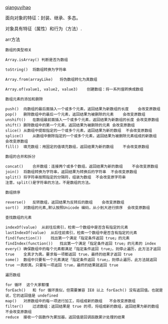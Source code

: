 [qianguyihao](https://github.com/qianguyihao/Web/blob/master/04-JavaScript%E5%9F%BA%E7%A1%80/17-%E6%95%B0%E7%BB%84%E7%9A%84%E5%B8%B8%E8%A7%81%E6%96%B9%E6%B3%95.md)

面向对象的特征：封装、继承、多态。

对象具有特征（属性）和行为（方法）.

arr方法
```
数组的类型相关

Array.isArray()	判断是否为数组	

toString()	将数组转换为字符串	

Array.from(arrayLike)	将伪数组转化为真数组	

Array.of(value1, value2, value3)	创建数组：将一系列值转换成数组
```

```
数组元素的添加和删除

push()	向数组的最后面插入一个或多个元素，返回结果为新数组的长度	会改变原数组
pop()	删除数组中的最后一个元素，返回结果为被删除的元素	会改变原数组
unshift()	在数组最前面插入一个或多个元素，返回结果为新数组的长度	会改变原数组
shift()	删除数组中的第一个元素，返回结果为被删除的元素	会改变原数组
slice()	从数组中提取指定的一个或多个元素，返回结果为新的数组	不会改变原数组
splice()	从数组中删除指定的一个或多个元素，返回结果为被删除元素组成的新数组	会改变原数组
fill()	填充数组：用固定的值填充数组，返回结果为新的数组	不会改变原数组
```

```
数组的合并和拆分

concat()	合并数组：连接两个或多个数组，返回结果为新的数组	不会改变原数组
join()	将数组转换为字符串，返回结果为转换后的字符串	不会改变原数组
split()	将字符串按照指定的分隔符，组装为数组	不会改变原字符串
注意，split()是字符串的方法，不是数组的方法。
```

```
数组排序

reverse()	反转数组，返回结果为反转后的数组	会改变原数组
sort()	对数组的元素,默认按照Unicode 编码，从小到大进行排序	会改变原数组
```

```
查找数组的元素

indexOf(value)	从前往后索引，检索一个数组中是否含有指定的元素	
lastIndexOf(value)	从后往前索引，检索一个数组中是否含有指定的元素	
find(function())	找出第一个满足「指定条件返回 true」的元素	
findIndex(function())	找出第一个满足「指定条件返回 true」的元素的 index	
every()	确保数组中的每个元素都满足「指定条件返回 true」，则停止遍历，此方法才返回 true	全真才为真。要求每一项都返回 true，最终的结果才返回 true
some()	数组中只要有一个元素满足「指定条件返回 true」，则停止遍历，此方法就返回 true	一真即真。只要有一项返回 true，最终的结果就返回 true
```

```
遍历数组

for 循环	这个大家都懂	
forEach()	和 for 循环类似，但需要兼容 IE8 以上	forEach() 没有返回值。也就是说，它的返回值是 undefined
map()	对原数组中的每一项进行加工，将组成新的数组	不会改变原数组
filter()	过滤数组：返回结果是 true 的项，将组成新的数组，返回结果为新的数组	不会改变原数组
reduce	接收一个函数作为累加器，返回值是回调函数累计处理的结果	
```